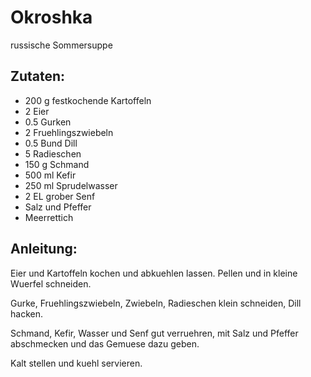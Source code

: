 Okroshka
===
russische Sommersuppe

Zutaten:
---
- 200 g festkochende Kartoffeln
- 2  Eier
- 0.5  Gurken
- 2  Fruehlingszwiebeln
- 0.5 Bund Dill
- 5  Radieschen
- 150 g Schmand
- 500 ml Kefir
- 250 ml Sprudelwasser
- 2 EL grober Senf
-   Salz und Pfeffer
-   Meerrettich

Anleitung:
---
Eier und Kartoffeln kochen und abkuehlen lassen. Pellen und in kleine Wuerfel schneiden.

Gurke, Fruehlingszwiebeln, Zwiebeln, Radieschen klein schneiden, Dill hacken.

Schmand, Kefir, Wasser und Senf gut verruehren, mit Salz und Pfeffer abschmecken und das Gemuese dazu geben.

Kalt stellen und kuehl servieren.